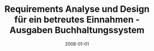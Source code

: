 ---
abstract: ''
authors:
- Gerd Schaffer
date: '2008-01-01'
featured: false
publication_types:
- '7'
publishDate: '2008-01-01'
title: Requirements Analyse und Design für ein betreutes Einnahmen - Ausgaben Buchhaltungssystem
url_pdf: ''
---